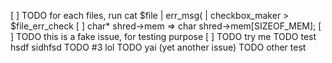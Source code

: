 [ ] TODO for each files, run cat $file | err_msg\( | checkbox_maker > $file_err_check
[ ] char* shred->mem => char shred->mem[SIZEOF_MEM];
[ ] TODO this is a fake issue, for testing purpose
[ ] 
TODO try me
TODO test hsdf sidhfsd 
TODO #3 lol
TODO yai (yet another issue)
TODO other test
